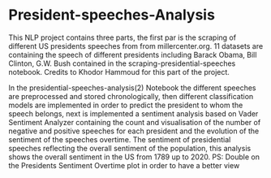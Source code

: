 # President-speeches-Analysis

This NLP project contains three parts, the first par is the scraping of different US presidents speeches from  from millercenter.org. 11 datasets are containing the speech of different presidents including Barack Obama, Bill Clinton, G.W. Bush contained in the scraping-presidential-speeches notebook. Credits to Khodor Hammoud for this part of the project.

In the presidential-speeches-analysis(2) Notebook the different speeches are preprocessed and stored chronologically, then different classification models are implemented in order to predict the president to whom the speech belongs, next is implemented a sentiment analysis based on Vader Sentiment Analyzer containing the count and visualisation of the number of negative and positive speeches for each president and the evolution of the sentiment of the speeches overtime.
The sentiment of presidential speeches reflecting the overall sentiment of the population, this analysis shows the overall sentiment in the US from 1789 up to 2020.
PS: Double on the Presidents Sentiment Overtime plot in order to have a better view 
